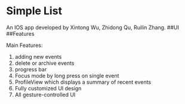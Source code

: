 # Simple List
An IOS app developed by Xintong Wu, Zhidong Qu, Ruilin Zhang.
##UI
##Features

Main Features:
1. adding new events
2. delete or archive events
3. progress bar
4. Focus mode by long press on single event
5. ProfileView which displays a summary of recent events
6. Fully customized UI design
7. All gesture-controlled UI

